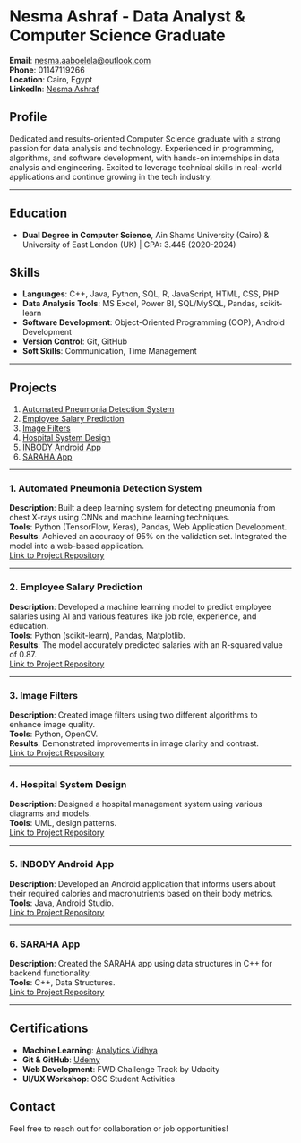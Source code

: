 # Nesma Ashraf - Data Analyst & Computer Science Graduate

**Email**: nesma.aaboelela@outlook.com  
**Phone**: 01147119266  
**Location**: Cairo, Egypt  
**LinkedIn**: [Nesma Ashraf](https://www.linkedin.com/in/nesma-ashraf-37591a253)  

## Profile
Dedicated and results-oriented Computer Science graduate with a strong passion for data analysis and technology. Experienced in programming, algorithms, and software development, with hands-on internships in data analysis and engineering. Excited to leverage technical skills in real-world applications and continue growing in the tech industry.

---

## Education
- **Dual Degree in Computer Science**, Ain Shams University (Cairo) & University of East London (UK) | GPA: 3.445 (2020-2024)


## Skills
- **Languages**: C++, Java, Python, SQL, R, JavaScript, HTML, CSS, PHP
- **Data Analysis Tools**: MS Excel, Power BI, SQL/MySQL, Pandas, scikit-learn
- **Software Development**: Object-Oriented Programming (OOP), Android Development
- **Version Control**: Git, GitHub
- **Soft Skills**: Communication, Time Management

---

## Projects
1. [Automated Pneumonia Detection System](#pneumonia-detection)
2. [Employee Salary Prediction](#salary-prediction)
3. [Image Filters](#image-filters)
4. [Hospital System Design](#hospital-system)
5. [INBODY Android App](#inbody-app)
6. [SARAHA App](#saraha-app)

---

### 1. <a id="pneumonia-detection"></a>Automated Pneumonia Detection System
**Description**: Built a deep learning system for detecting pneumonia from chest X-rays using CNNs and machine learning techniques.  
**Tools**: Python (TensorFlow, Keras), Pandas, Web Application Development.  
**Results**: Achieved an accuracy of 95% on the validation set. Integrated the model into a web-based application.  
[Link to Project Repository](#)

---

### 2. <a id="salary-prediction"></a>Employee Salary Prediction
**Description**: Developed a machine learning model to predict employee salaries using AI and various features like job role, experience, and education.  
**Tools**: Python (scikit-learn), Pandas, Matplotlib.  
**Results**: The model accurately predicted salaries with an R-squared value of 0.87.  
[Link to Project Repository](#)

---

### 3. <a id="image-filters"></a>Image Filters
**Description**: Created image filters using two different algorithms to enhance image quality.  
**Tools**: Python, OpenCV.  
**Results**: Demonstrated improvements in image clarity and contrast.  
[Link to Project Repository](#)

---

### 4. <a id="hospital-system"></a>Hospital System Design
**Description**: Designed a hospital management system using various diagrams and models.  
**Tools**: UML, design patterns.  
[Link to Project Repository](#)

---

### 5. <a id="inbody-app"></a>INBODY Android App
**Description**: Developed an Android application that informs users about their required calories and macronutrients based on their body metrics.  
**Tools**: Java, Android Studio.  
[Link to Project Repository](#)

---

### 6. <a id="saraha-app"></a>SARAHA App
**Description**: Created the SARAHA app using data structures in C++ for backend functionality.  
**Tools**: C++, Data Structures.  
[Link to Project Repository](#)

---

## Certifications
- **Machine Learning**: [Analytics Vidhya](https://courses.analyticsvidhya.com/certificates/ffcnadvnwo)
- **Git & GitHub**: [Udemy](https://www.udemy.com/)
- **Web Development**: FWD Challenge Track by Udacity
- **UI/UX Workshop**: OSC Student Activities


## Contact
Feel free to reach out for collaboration or job opportunities!
